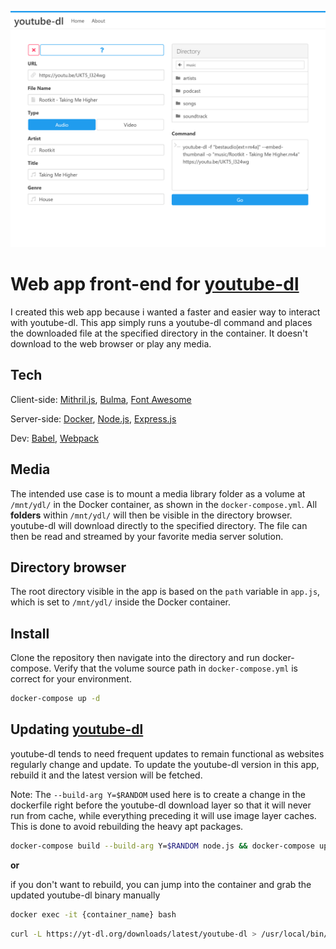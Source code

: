 ![](public/screenshot.png)
# Web app front-end for [youtube-dl][ydl] 
I created this web app because i wanted a faster and easier way to interact with youtube-dl. This app simply runs a youtube-dl command and places the downloaded file at the specified directory in the container. It doesn't download to the web browser or play any media.

## Tech
Client-side: [Mithril.js][m], [Bulma][bu], [Font Awesome][fa]

Server-side: [Docker][d], [Node.js][n], [Express.js][e]

Dev: [Babel][ba], [Webpack][w]

## Media
The intended use case is to mount a media library folder as a volume at `/mnt/ydl/` in the Docker container, as shown in the `docker-compose.yml`. All **folders** within `/mnt/ydl/` will then be visible in the directory browser. youtube-dl will download directly to the specified directory. The file can then be read and streamed by your favorite media server solution.

## Directory browser
The root directory visible in the app is based on the `path` variable in `app.js`, which is set to `/mnt/ydl/` inside the Docker container. 

## Install
Clone the repository then navigate into the directory and run docker-compose. Verify that the volume source path in `docker-compose.yml` is correct for your environment.
```sh
docker-compose up -d
```

## Updating [youtube-dl][ydl] 
youtube-dl tends to need frequent updates to remain functional as websites regularly change and update. To update the youtube-dl version in this app, rebuild it and the latest version will be fetched.

Note: The `--build-arg Y=$RANDOM` used here is to create a change in the dockerfile right before the youtube-dl download layer so that it will never run from cache, while everything preceding it will use image layer caches. This is done to avoid rebuilding the heavy apt packages.

```sh
docker-compose build --build-arg Y=$RANDOM node.js && docker-compose up -d
```

**or**

if you don't want to rebuild, you can jump into the container and grab the updated youtube-dl binary manually
```sh
docker exec -it {container_name} bash
```
```sh
curl -L https://yt-dl.org/downloads/latest/youtube-dl > /usr/local/bin/youtube-dl && chmod +xr /usr/local/bin/youtube-dl
```

[ydl]: https://github.com/ytdl-org/youtube-dl
[m]: https://mithril.js.org/
[bu]: https://bulma.io/
[d]: https://www.docker.com/
[n]: https://nodejs.org/
[e]: https://expressjs.com/
[fa]: https://fontawesome.com/
[ba]: https://babeljs.io/
[w]: https://webpack.js.org/